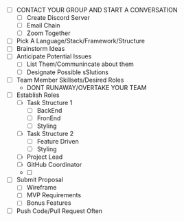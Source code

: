 - [ ] CONTACT YOUR GROUP AND START A CONVERSATION
    - [ ] Create Discord Server
    - [ ] Email Chain
    - [ ] Zoom Together
- [ ] Pick A Language/Stack/Framework/Structure
- [ ] Brainstorm Ideas
- [ ] Anticipate Potential Issues
    - [ ] List Them/Communincate about them
    - [ ] Designate Possible sSlutions
- [ ] Team Member Skillsets/Desired Roles
    - DONT RUNAWAY/OVERTAKE YOUR TEAM 
- [ ] Establish Roles
    - [ ] Task Structure 1
        - [ ] BackEnd
        - [ ] FronEnd
        - [ ] Styling
    - [ ] Task Structure 2
        - [ ] Feature Driven
        - [ ] Styling
    - [ ] Project Lead
    - [ ] GitHub Coordinator
    - [ ] 
- [ ] Submit Proposal
    - [ ] Wireframe
    - [ ] MVP Requirements
    - [ ] Bonus Features
- [ ] Push Code/Pull Request Often